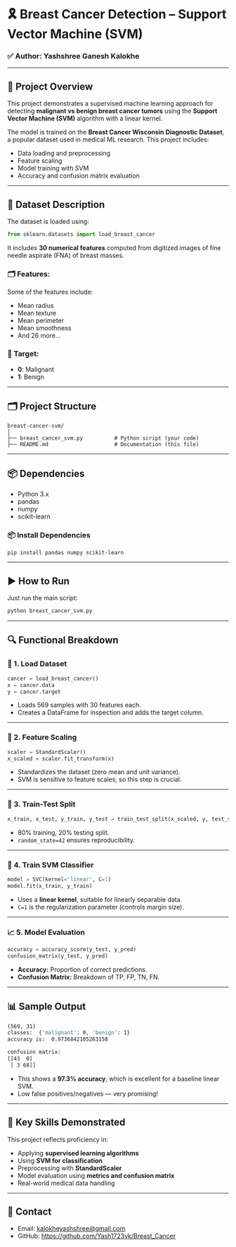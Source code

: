# 🎗️ Breast Cancer Detection – Support Vector Machine (SVM)

### ✅ Author: Yashshree Ganesh Kalokhe
---

## 📌 Project Overview

This project demonstrates a supervised machine learning approach for detecting **malignant vs benign breast cancer tumors** using the **Support Vector Machine (SVM)** algorithm with a linear kernel.

The model is trained on the **Breast Cancer Wisconsin Diagnostic Dataset**, a popular dataset used in medical ML research. This project includes:

* Data loading and preprocessing
* Feature scaling
* Model training with SVM
* Accuracy and confusion matrix evaluation

---

## 🧠 Dataset Description

The dataset is loaded using:

```python
from sklearn.datasets import load_breast_cancer
```

It includes **30 numerical features** computed from digitized images of fine needle aspirate (FNA) of breast masses.

### 🗂️ Features:

Some of the features include:

* Mean radius
* Mean texture
* Mean perimeter
* Mean smoothness
* And 26 more...

### 🎯 Target:

* **0**: Malignant
* **1**: Benign

---

## 🗂️ Project Structure

```
breast-cancer-svm/
│
├── breast_cancer_svm.py          # Python script (your code)
├── README.md                     # Documentation (this file)
```

---

## 📦 Dependencies

* Python 3.x
* pandas
* numpy
* scikit-learn

### 📦 Install Dependencies

```bash
pip install pandas numpy scikit-learn
```

---

## ▶️ How to Run

Just run the main script:

```bash
python breast_cancer_svm.py
```

---

## 🔍 Functional Breakdown

### 🔬 1. Load Dataset

```python
cancer = load_breast_cancer()
x = cancer.data
y = cancer.target
```

* Loads 569 samples with 30 features each.
* Creates a DataFrame for inspection and adds the target column.

---

### 🧼 2. Feature Scaling

```python
scaler = StandardScaler()
x_scaled = scaler.fit_transform(x)
```

* Standardizes the dataset (zero mean and unit variance).
* SVM is sensitive to feature scales, so this step is crucial.

---

### 🔀 3. Train-Test Split

```python
x_train, x_test, y_train, y_test = train_test_split(x_scaled, y, test_size=0.2, random_state=42)
```

* 80% training, 20% testing split.
* `random_state=42` ensures reproducibility.

---

### 🧠 4. Train SVM Classifier

```python
model = SVC(kernel='linear', C=1)
model.fit(x_train, y_train)
```

* Uses a **linear kernel**, suitable for linearly separable data.
* `C=1` is the regularization parameter (controls margin size).

---

### 📈 5. Model Evaluation

```python
accuracy = accuracy_score(y_test, y_pred)
confusion_matrix(y_test, y_pred)
```

* **Accuracy:** Proportion of correct predictions.
* **Confusion Matrix:** Breakdown of TP, FP, TN, FN.

---

## 📊 Sample Output

```bash
(569, 31)
classes:  {'malignant': 0, 'benign': 1}
accuracy is:  0.9736842105263158

confusion matrix:
[[43  0]
 [ 3 68]]
```

* This shows a **97.3% accuracy**, which is excellent for a baseline linear SVM.
* Low false positives/negatives — very promising!

---

## 🧠 Key Skills Demonstrated

This project reflects proficiency in:

* Applying **supervised learning algorithms**
* Using **SVM for classification**
* Preprocessing with **StandardScaler**
* Model evaluation using **metrics and confusion matrix**
* Real-world medical data handling

---

## 📧 Contact

* Email: kalokheyashshree@gmail.com
* GitHub: https://github.com/Yash1723vk/Breast_Cancer
